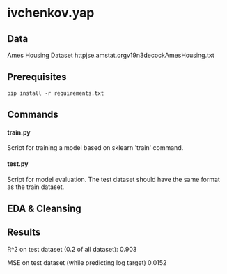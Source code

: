 # ivchenkov.yap
## Data 
Ames Housing Dataset httpjse.amstat.orgv19n3decockAmesHousing.txt 


## Prerequisites 
``` 
pip install -r requirements.txt 
``` 


## Commands 

#### train.py 

Script for training a model based on sklearn 'train' command. 

#### test.py 

Script for model evaluation. The test dataset should have the same format as the train dataset. 

## EDA & Cleansing 

## Results 

R^2 on test dataset (0.2 of all dataset): 0.903 

MSE on test dataset (while predicting log target) 0.0152
